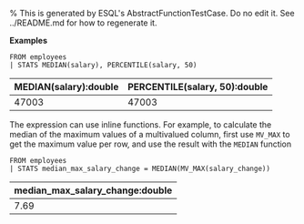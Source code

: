 % This is generated by ESQL's AbstractFunctionTestCase. Do no edit it. See ../README.md for how to regenerate it.

**Examples**

```esql
FROM employees
| STATS MEDIAN(salary), PERCENTILE(salary, 50)
```

| MEDIAN(salary):double | PERCENTILE(salary, 50):double |
| --- | --- |
| 47003 | 47003 |

The expression can use inline functions. For example, to calculate the median of the maximum values of a multivalued column, first use `MV_MAX` to get the maximum value per row, and use the result with the `MEDIAN` function

```esql
FROM employees
| STATS median_max_salary_change = MEDIAN(MV_MAX(salary_change))
```

| median_max_salary_change:double |
| --- |
| 7.69 |


